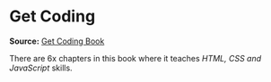 # Get Coding #

**Source:** [Get Coding Book](www.getcodingkids.com)

There are 6x chapters in this book where it teaches *HTML, CSS and JavaScript* skills.
